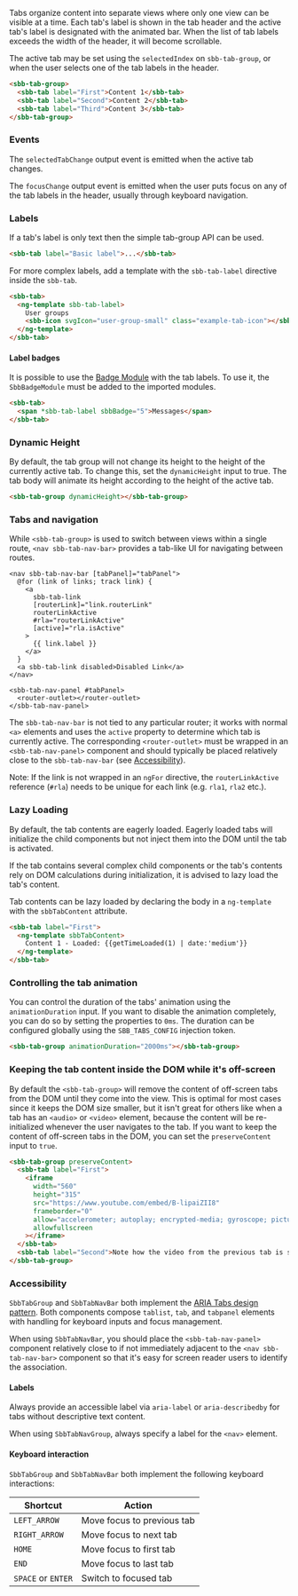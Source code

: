 Tabs organize content into separate views where only one view can be
visible at a time. Each tab's label is shown in the tab header and the active
tab's label is designated with the animated bar. When the list of tab labels exceeds the width
of the header, it will become scrollable.

The active tab may be set using the `selectedIndex` on `sbb-tab-group`, or when the user selects one of the
tab labels in the header.

```html
<sbb-tab-group>
  <sbb-tab label="First">Content 1</sbb-tab>
  <sbb-tab label="Second">Content 2</sbb-tab>
  <sbb-tab label="Third">Content 3</sbb-tab>
</sbb-tab-group>
```

### Events

The `selectedTabChange` output event is emitted when the active tab changes.

The `focusChange` output event is emitted when the user puts focus on any of the tab labels in
the header, usually through keyboard navigation.

### Labels

If a tab's label is only text then the simple tab-group API can be used.

```html
<sbb-tab label="Basic label">...</sbb-tab>
```

For more complex labels, add a template with the `sbb-tab-label` directive inside the `sbb-tab`.

```html
<sbb-tab>
  <ng-template sbb-tab-label>
    User groups
    <sbb-icon svgIcon="user-group-small" class="example-tab-icon"></sbb-icon>
  </ng-template>
</sbb-tab>
```

#### Label badges

It is possible to use the [Badge Module](/angular/components/badge) with the tab labels. To use
it, the `SbbBadgeModule` must be added to the imported modules.

```html
<sbb-tab>
  <span *sbb-tab-label sbbBadge="5">Messages</span>
</sbb-tab>
```

### Dynamic Height

By default, the tab group will not change its height to the height of the currently active tab. To
change this, set the `dynamicHeight` input to true. The tab body will animate its height according
to the height of the active tab.

```html
<sbb-tab-group dynamicHeight></sbb-tab-group>
```

### Tabs and navigation

While `<sbb-tab-group>` is used to switch between views within a single route, `<nav sbb-tab-nav-bar>`
provides a tab-like UI for navigating between routes.

```angular
<nav sbb-tab-nav-bar [tabPanel]="tabPanel">
  @for (link of links; track link) {
    <a
      sbb-tab-link
      [routerLink]="link.routerLink"
      routerLinkActive
      #rla="routerLinkActive"
      [active]="rla.isActive"
    >
      {{ link.label }}
    </a>
  }
  <a sbb-tab-link disabled>Disabled Link</a>
</nav>

<sbb-tab-nav-panel #tabPanel>
  <router-outlet></router-outlet>
</sbb-tab-nav-panel>
```

The `sbb-tab-nav-bar` is not tied to any particular router; it works with normal `<a>` elements and
uses the `active` property to determine which tab is currently active. The corresponding
`<router-outlet>` must be wrapped in an `<sbb-tab-nav-panel>` component and should typically be
placed relatively close to the `sbb-tab-nav-bar` (see [Accessibility](#accessibility)).

Note: If the link is not wrapped in an `ngFor` directive, the `routerLinkActive` reference (`#rla`)
needs to be unique for each link (e.g. `rla1`, `rla2` etc.).

### Lazy Loading

By default, the tab contents are eagerly loaded. Eagerly loaded tabs
will initialize the child components but not inject them into the DOM
until the tab is activated.

If the tab contains several complex child components or the tab's contents
rely on DOM calculations during initialization, it is advised
to lazy load the tab's content.

Tab contents can be lazy loaded by declaring the body in a `ng-template`
with the `sbbTabContent` attribute.

```html
<sbb-tab label="First">
  <ng-template sbbTabContent>
    Content 1 - Loaded: {{getTimeLoaded(1) | date:'medium'}}
  </ng-template>
</sbb-tab>
```

### Controlling the tab animation

You can control the duration of the tabs' animation using the `animationDuration` input. If you
want to disable the animation completely, you can do so by setting the properties to `0ms`. The
duration can be configured globally using the `SBB_TABS_CONFIG` injection token.

```html
<sbb-tab-group animationDuration="2000ms"></sbb-tab-group>
```

### Keeping the tab content inside the DOM while it's off-screen

By default the `<sbb-tab-group>` will remove the content of off-screen tabs from the DOM until they
come into the view. This is optimal for most cases since it keeps the DOM size smaller, but it
isn't great for others like when a tab has an `<audio>` or `<video>` element, because the content
will be re-initialized whenever the user navigates to the tab. If you want to keep the content of
off-screen tabs in the DOM, you can set the `preserveContent` input to `true`.

```html
<sbb-tab-group preserveContent>
  <sbb-tab label="First">
    <iframe
      width="560"
      height="315"
      src="https://www.youtube.com/embed/B-lipaiZII8"
      frameborder="0"
      allow="accelerometer; autoplay; encrypted-media; gyroscope; picture-in-picture"
      allowfullscreen
    ></iframe>
  </sbb-tab>
  <sbb-tab label="Second">Note how the video from the previous tab is still playing.</sbb-tab>
</sbb-tab-group>
```

### Accessibility

`SbbTabGroup` and `SbbTabNavBar` both implement the
[ARIA Tabs design pattern](https://www.w3.org/TR/wai-aria-practices-1.1/#tabpanel). Both components
compose `tablist`, `tab`, and `tabpanel` elements with handling for keyboard inputs and focus
management.

When using `SbbTabNavBar`, you should place the `<sbb-tab-nav-panel>` component relatively close to
if not immediately adjacent to the `<nav sbb-tab-nav-bar>` component so that it's easy for screen
reader users to identify the association.

#### Labels

Always provide an accessible label via `aria-label` or `aria-describedby` for tabs without
descriptive text content.

When using `SbbTabNavGroup`, always specify a label for the `<nav>` element.

#### Keyboard interaction

`SbbTabGroup` and `SbbTabNavBar` both implement the following keyboard interactions:

| Shortcut           | Action                     |
| ------------------ | -------------------------- |
| `LEFT_ARROW`       | Move focus to previous tab |
| `RIGHT_ARROW`      | Move focus to next tab     |
| `HOME`             | Move focus to first tab    |
| `END`              | Move focus to last tab     |
| `SPACE` or `ENTER` | Switch to focused tab      |
